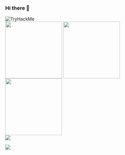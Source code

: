 ### Hi there 👋

<!--
**Cyberdoardu/Cyberdoardu** is a ✨ _special_ ✨ repository because its `README.md` (this file) appears on your GitHub profile.

Here are some ideas to get you started:

- 🔭 I’m currently working on ...
- 🌱 I’m currently learning ...
- 👯 I’m looking to collaborate on ...
- 🤔 I’m looking for help with ...
- 💬 Ask me about ...
- 📫 How to reach me: ...
- 😄 Pronouns: ...
- ⚡ Fun fact: ...
-->

<img src="https://tryhackme-badges.s3.amazonaws.com/edum.png" alt="TryHackMe">

<div>
<img align="center" height="180em" src="https://github-readme-stats.vercel.app/api?username=Cyberdoardu&theme=react&show_icons=true&hide_border=true&count_private=true" />

<img align="center" height="180em" src="https://github-readme-streak-stats.herokuapp.com/?user=Cyberdoardu&theme=react&hide_border=true" />

<img align="center" height="180em" src="https://github-readme-stats.vercel.app/api/top-langs/?username=Cyberdoardu&theme=react&show_icons=true&hide_border=true&layout=compact" />
</div>


<div style="display: inline_block">
<a href="https://t.me/idude5"> <img align="center" src="https://img.shields.io/badge/Telegram-2CA5E0?style=for-the-badge&logo=telegram&logoColor=white" /> </a>

<a href="#"> <img align="center" src="https://img.shields.io/badge/ProtonMail-8B89CC?style=for-the-badge&logo=protonmail&logoColor=white" /></a>
</div>
